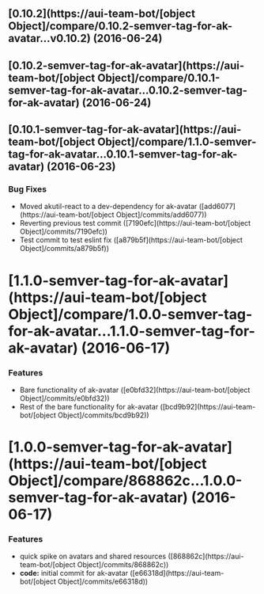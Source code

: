 <a name="0.10.2"></a>
## [0.10.2](https://aui-team-bot/[object Object]/compare/0.10.2-semver-tag-for-ak-avatar...v0.10.2) (2016-06-24)



<a name="0.10.2-semver-tag-for-ak-avatar"></a>
## [0.10.2-semver-tag-for-ak-avatar](https://aui-team-bot/[object Object]/compare/0.10.1-semver-tag-for-ak-avatar...0.10.2-semver-tag-for-ak-avatar) (2016-06-24)



<a name="0.10.1-semver-tag-for-ak-avatar"></a>
## [0.10.1-semver-tag-for-ak-avatar](https://aui-team-bot/[object Object]/compare/1.1.0-semver-tag-for-ak-avatar...0.10.1-semver-tag-for-ak-avatar) (2016-06-23)


### Bug Fixes

* Moved akutil-react to a dev-dependency for ak-avatar ([add6077](https://aui-team-bot/[object Object]/commits/add6077))
* Reverting previous test commit ([7190efc](https://aui-team-bot/[object Object]/commits/7190efc))
* Test commit to test eslint fix ([a879b5f](https://aui-team-bot/[object Object]/commits/a879b5f))



<a name="1.1.0-semver-tag-for-ak-avatar"></a>
# [1.1.0-semver-tag-for-ak-avatar](https://aui-team-bot/[object Object]/compare/1.0.0-semver-tag-for-ak-avatar...1.1.0-semver-tag-for-ak-avatar) (2016-06-17)


### Features

* Bare functionality of ak-avatar ([e0bfd32](https://aui-team-bot/[object Object]/commits/e0bfd32))
* Rest of the bare functionality for ak-avatar ([bcd9b92](https://aui-team-bot/[object Object]/commits/bcd9b92))



<a name="1.0.0-semver-tag-for-ak-avatar"></a>
# [1.0.0-semver-tag-for-ak-avatar](https://aui-team-bot/[object Object]/compare/868862c...1.0.0-semver-tag-for-ak-avatar) (2016-06-17)


### Features

* quick spike on avatars and shared resources ([868862c](https://aui-team-bot/[object Object]/commits/868862c))
* **code:** initial commit for ak-avatar ([e66318d](https://aui-team-bot/[object Object]/commits/e66318d))



